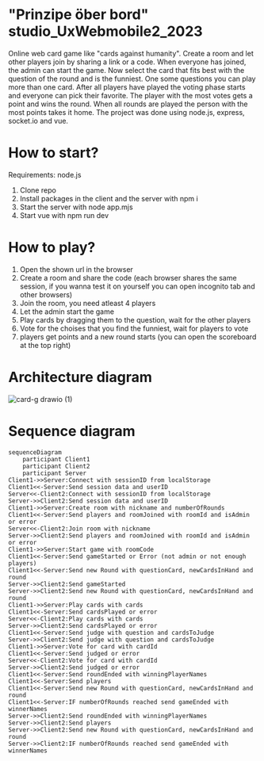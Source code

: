 # "Prinzipe öber bord" studio_UxWebmobile2_2023
Online web card game like "cards against humanity". Create a room and let other players join by sharing a link or a code. When everyone has joined, the admin can start the game. Now select the card that fits best with the question of the round and is the funniest. One some questions you can play more than one card. After all players have played the voting phase starts and everyone can pick their favorite. The player with the most votes gets a point and wins the round. When all rounds are played the person with the most points takes it home. The project was done using node.js, express, socket.io and vue. 

# How to start?
Requirements: node.js
1. Clone repo
2. Install packages in the client and the server with npm i
3. Start the server with node app.mjs
4. Start vue with npm run dev

# How to play?
1. Open the shown url in the browser
2. Create a room and share the code
(each browser shares the same session, if you wanna test it on yourself you can open incognito tab and other browsers)
3. Join the room, you need atleast 4 players
4. Let the admin start the game
5. Play cards by dragging them to the question, wait for the other players
6. Vote for the choises that you find the funniest, wait for players to vote
7. players get points and a new round starts (you can open the scoreboard at the top right)

# Architecture diagram
![card-g drawio (1)](https://user-images.githubusercontent.com/91537937/233638252-e47449c5-f55c-4812-a4a3-8e6d3540521c.png)

# Sequence diagram
```mermaid
sequenceDiagram
    participant Client1
    participant Client2
    participant Server
Client1->>Server:Connect with sessionID from localStorage
Client1<<-Server:Send session data and userID
Server<<-Client2:Connect with sessionID from localStorage
Server->>Client2:Send session data and userID
Client1->>Server:Create room with nickname and numberOfRounds
Client1<<-Server:Send players and roomJoined with roomId and isAdmin or error
Server<<-Client2:Join room with nickname
Server->>Client2:Send players and roomJoined with roomId and isAdmin or error
Client1->>Server:Start game with roomCode
Client1<<-Server:Send gameStarted or Error (not admin or not enough players)
Client1<<-Server:Send new Round with questionCard, newCardsInHand and round
Server->>Client2:Send gameStarted
Server->>Client2:Send new Round with questionCard, newCardsInHand and round
Client1->>Server:Play cards with cards
Client1<<-Server:Send cardsPlayed or error
Server<<-Client2:Play cards with cards
Server->>Client2:Send cardsPlayed or error
Client1<<-Server:Send judge with question and cardsToJudge
Server->>Client2:Send judge with question and cardsToJudge
Client1->>Server:Vote for card with cardId
Client1<<-Server:Send judged or error
Server<<-Client2:Vote for card with cardId
Server->>Client2:Send judged or error
Client1<<-Server:Send roundEnded with winningPlayerNames
Client1<<-Server:Send players
Client1<<-Server:Send new Round with questionCard, newCardsInHand and round
Client1<<-Server:IF numberOfRounds reached send gameEnded with winnerNames
Server->>Client2:Send roundEnded with winningPlayerNames
Server->>Client2:Send players
Server->>Client2:Send new Round with questionCard, newCardsInHand and round
Server->>Client2:IF numberOfRounds reached send gameEnded with winnerNames
```
